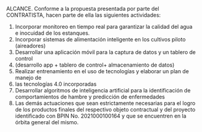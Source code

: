 ALCANCE. Conforme a la propuesta presentada por parte del CONTRATISTA,
hacen parte de ella las siguientes actividades:
1. Incorporar monitoreo en tiempo real para garantizar la calidad del agua e
inocuidad de los estanques.
2. Incorporar sistemas de alimentación inteligente en los cultivos piloto (aireadores)
3. Desarrollar una aplicación móvil para la captura de datos y un tablero de control
4. (desarrollo app + tablero de control+ almacenamiento de datos)
5. Realizar entrenamiento en el uso de tecnologías y elaborar un plan de manejo de
6. las tecnologías 4.0 incorporadas
7. Desarrollar algoritmos de inteligencia artificial para la identificación de
comportamientos de hambre y predicción de enfermedades
8. Las demás actuaciones que sean estrictamente necesarias para el logro de los productos
finales del respectivo objeto contractual y del proyecto identificado con BPIN No.
2021000100164 y que se encuentren en la órbita general del mismo.